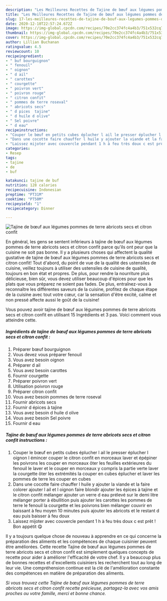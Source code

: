 ```yaml
---
description: "Les Meilleures Recettes de Tajine de bœuf aux légumes pommes de terre abricots secs et citron confit"
title: "Les Meilleures Recettes de Tajine de bœuf aux légumes pommes de terre abricots secs et citron confit"
slug: 17-les-meilleures-recettes-de-tajine-de-bouf-aux-legumes-pommes-de-terre-abricots-secs-et-citron-confit
date: 2020-12-10T22:57:24.672Z
image: https://img-global.cpcdn.com/recipes/70e2cc374fc4a4b3/751x532cq70/tajine-de-boeuf-aux-legumes-pommes-de-terre-abricots-secs-et-citron-confit-photo-principale-de-la-recette.jpg
thumbnail: https://img-global.cpcdn.com/recipes/70e2cc374fc4a4b3/751x532cq70/tajine-de-boeuf-aux-legumes-pommes-de-terre-abricots-secs-et-citron-confit-photo-principale-de-la-recette.jpg
cover: https://img-global.cpcdn.com/recipes/70e2cc374fc4a4b3/751x532cq70/tajine-de-boeuf-aux-legumes-pommes-de-terre-abricots-secs-et-citron-confit-photo-principale-de-la-recette.jpg
author: Lillian Buchanan
ratingvalue: 4.5
reviewcount: 10
recipeingredient:
- " buf bourguignon"
- " fenouil"
- " oignon"
- " d ail"
- " carottes"
- " courgette"
- " poivron vert"
- " poivron rouge"
- " citron confit"
- " pommes de terre roseval"
- " abricots secs"
- " d pices  tajine"
- " d huile d olive"
- " Sel poivre"
- " d eau"
recipeinstructions:
- "Couper le bœuf en petits cubes éplucher l ail le presser éplucher l oignon l émincer couper le citron confit en morceaux laver et épépiner les poivrons les couper en morceaux ôter les feuilles extérieures du fenouil le laver et le couper en morceaux y compris la partie verte laver la courgette ôter les extrémités la couper en cubes éplucher et laver les pommes de terre les couper en cubes"
- "Dans une cocotte faire chauffer l huile y ajouter la viande et la faire colorer ajouter l ail et l oignon faire blondir ajouter les épices à tajine et le citron confit mélanger ajouter un verre d eau prélevé sur le demi litre mélanger porter à ébullition puis ajouter les carottes les pommes de terre le fenouil la courgette et les poivrons bien mélanger couvrir en baissant à feu moyen 10 minutes puis ajouter les abricots et le restant d eau puis baisser à feu doux"
- "Laissez mijoter avec couvercle pendant 1 h à feu très doux c est prêt ! Bon appétit 😋"
categories:
- Resep
tags:
- tajine
- de
- buf

katakunci: tajine de buf 
nutrition: 128 calories
recipecuisine: Indonesian
preptime: "PT31M"
cooktime: "PT50M"
recipeyield: "1"
recipecategory: Dinner

---
```



![Tajine de bœuf aux légumes pommes de terre abricots secs et citron confit](https://img-global.cpcdn.com/recipes/70e2cc374fc4a4b3/751x532cq70/tajine-de-boeuf-aux-legumes-pommes-de-terre-abricots-secs-et-citron-confit-photo-principale-de-la-recette.jpg)

En général, les gens se sentent inférieurs à tajine de bœuf aux légumes pommes de terre abricots secs et citron confit parce qu'ils ont peur que la cuisine ne soit pas bonne. Il y a plusieurs choses qui affectent la qualité gustative de tajine de bœuf aux légumes pommes de terre abricots secs et citron confit! Tout d'abord, du point de vue de la qualité des ustensiles de cuisine, veillez toujours à utiliser des ustensiles de cuisine de qualité, toujours en bon état et propres. De plus, pour rendre la nourriture plus délicieuse, bien sûr, vous devez utiliser beaucoup d'épices pour que les plats que vous préparez ne soient pas fades. De plus, entraînez-vous à reconnaître les différentes saveurs de la cuisine, profitez de chaque étape de la cuisine avec tout votre cœur, car la sensation d'être excité, calme et non pressé affecte aussi le goût de la cuisine!

<!--inarticleads1-->

Vous pouvez avoir tajine de bœuf aux légumes pommes de terre abricots secs et citron confit en utilisant 15 Ingrédients et 3 pas. Voici comment vous atteindre cette.

##### Ingrédients de tajine de bœuf aux légumes pommes de terre abricots secs et citron confit :

1. Préparer  bœuf bourguignon
1. Vous devez vous préparer  fenouil
1. Vous avez besoin  oignon
1. Préparer  d ail
1. Vous avez besoin  carottes
1. Fournir  courgette
1. Préparer  poivron vert
1. Utilisation  poivron rouge
1. Préparer  citron confit
1. Vous avez besoin  pommes de terre roseval
1. Fournir  abricots secs
1. Fournir  d épices à tajine
1. Vous avez besoin  d huile d olive
1. Vous avez besoin  Sel poivre
1. Fournir  d eau




<!--inarticleads2-->

##### Tajine de bœuf aux légumes pommes de terre abricots secs et citron confit instructions :

1. Couper le bœuf en petits cubes éplucher l ail le presser éplucher l oignon l émincer couper le citron confit en morceaux laver et épépiner les poivrons les couper en morceaux ôter les feuilles extérieures du fenouil le laver et le couper en morceaux y compris la partie verte laver la courgette ôter les extrémités la couper en cubes éplucher et laver les pommes de terre les couper en cubes
1. Dans une cocotte faire chauffer l huile y ajouter la viande et la faire colorer ajouter l ail et l oignon faire blondir ajouter les épices à tajine et le citron confit mélanger ajouter un verre d eau prélevé sur le demi litre mélanger porter à ébullition puis ajouter les carottes les pommes de terre le fenouil la courgette et les poivrons bien mélanger couvrir en baissant à feu moyen 10 minutes puis ajouter les abricots et le restant d eau puis baisser à feu doux
1. Laissez mijoter avec couvercle pendant 1 h à feu très doux c est prêt ! Bon appétit 😋




<!--inarticleads1-->

<p>
Il y a toujours quelque chose de nouveau à apprendre en ce qui concerne la préparation des aliments et les compétences de chaque cuisinier peuvent être améliorées. Cette recette Tajine de bœuf aux légumes pommes de terre abricots secs et citron confit est simplement quelques concepts de recette pour aider à améliorer l'efficacité de votre chef. Il y a beaucoup plus de bonnes recettes et d'excellents cuisiniers les recherchent tout au long de leur vie. Une compréhension continue est la clé de l'amélioration constante des compétences en matière de préparation des aliments.
</p>

<p>
<i>Si vous trouvez cette Tajine de bœuf aux légumes pommes de terre abricots secs et citron confit recette précieuse, partagez-la avec vos amis proches ou votre famille, merci et bonne chance.</i>
</p>
